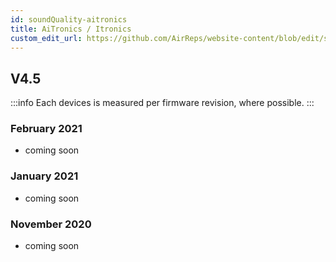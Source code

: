 ```yaml
---
id: soundQuality-aitronics
title: AiTronics / Itronics
custom_edit_url: https://github.com/AirReps/website-content/blob/edit/soundQuality-aitronics.md
---
```


## V4.5
:::info
Each devices is measured per firmware revision, where possible.
:::

### February 2021
- coming soon

### January 2021
- coming soon

### November 2020
- coming soon
